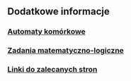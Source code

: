 ## Dodatkowe informacje

### [Automaty komórkowe](automaty.md)

### [Zadania matematyczno-logiczne](zadania.md)

### [Linki do zalecanych stron](linki.md)
